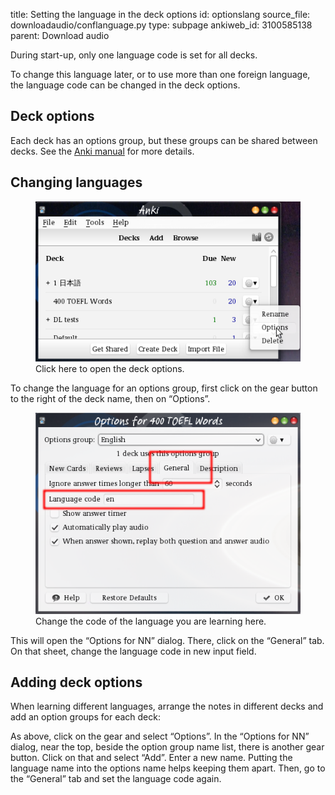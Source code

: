 title: Setting the language in the deck options
id: optionslang
source_file: downloadaudio/conflanguage.py
type: subpage
ankiweb_id: 3100585138
parent: Download audio

During start-up, only one language code is set for all decks.

To change this language later, or to use more than one foreign
language, the language code can be changed in the deck options.

## Deck options

Each deck has an options group,
but these groups can be shared between decks. See the
[Anki manual](http://ankisrs.net/docs/manual.html#deckoptions) for
more details.

## Changing languages

<figure>
<img src="images/click_on_gear.png"
alt="The Anki deck list. To the right of the gear button to the right
of the deck name a pop-up menu with the item “Options”
marked.">
<figcaption>Click here to open the deck options.</figcaption>
</figure>
To change the language for an options group, first click on the gear
button to the right of the deck name, then on “Options”.
<figure>
<img src="images/options_for.png"
alt="The “Options for deck NN” window. The tab “General” has a line-edit
“Language code”.">
<figcaption>Change the code of the language you are learning here.</figcaption>
</figure>
This will open the “Options for NN” dialog. There, click on the
“General” tab. On that sheet, change the language code in new input
field.


## Adding deck options

When learning different languages, arrange the notes in different
decks and add an option groups for each deck:

As above, click on the gear and select “Options”. In the “Options for
NN” dialog, near the top, beside the option group name list, there is
another gear button. Click on that and select “Add”. Enter a new
name. Putting the language name into the options name helps keeping
them apart. Then, go to the “General” tab and set the language code
again.

